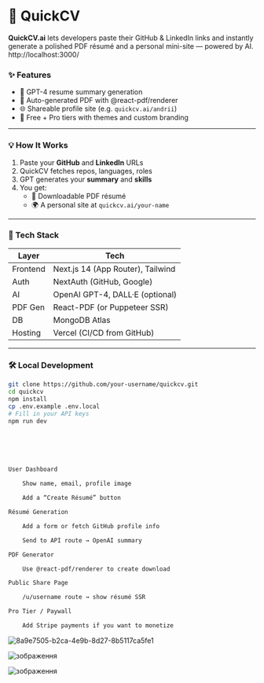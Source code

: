 # 🚀 QuickCV

**QuickCV.ai** lets developers paste their GitHub & LinkedIn links and instantly generate a polished PDF résumé and a personal mini-site — powered by AI. http://localhost:3000/

### ✨ Features
- 🧠 GPT-4 resume summary generation
- 📄 Auto-generated PDF with @react-pdf/renderer
- 🌐 Shareable profile site (e.g. `quickcv.ai/andrii`)
- 🎨 Free + Pro tiers with themes and custom branding

---

### 💡 How It Works

1. Paste your **GitHub** and **LinkedIn** URLs
2. QuickCV fetches repos, languages, roles
3. GPT generates your **summary** and **skills**
4. You get:
   - 📄 Downloadable PDF résumé
   - 🌍 A personal site at `quickcv.ai/your-name`

---

### 🧱 Tech Stack

| Layer      | Tech                             |
|------------|----------------------------------|
| Frontend   | Next.js 14 (App Router), Tailwind |
| Auth       | NextAuth (GitHub, Google)        |
| AI         | OpenAI GPT-4, DALL·E (optional)  |
| PDF Gen    | React-PDF (or Puppeteer SSR)     |
| DB         | MongoDB Atlas                    |
| Hosting    | Vercel (CI/CD from GitHub)       |

---

### 🛠️ Local Development

```bash
git clone https://github.com/your-username/quickcv.git
cd quickcv
npm install
cp .env.example .env.local
# Fill in your API keys
npm run dev






User Dashboard

    Show name, email, profile image

    Add a “Create Résumé” button

Résumé Generation

    Add a form or fetch GitHub profile info

    Send to API route → OpenAI summary

PDF Generator

    Use @react-pdf/renderer to create download

Public Share Page

    /u/username route → show résumé SSR

Pro Tier / Paywall

    Add Stripe payments if you want to monetize
``` 
![8a9e7505-b2ca-4e9b-8d27-8b5117ca5fe1](https://github.com/user-attachments/assets/be74eda4-1738-4577-a5b9-19dac9bb064a)

![зображення](https://github.com/user-attachments/assets/8c2011a9-9520-4059-9245-f622a5873b9c)

![зображення](https://github.com/user-attachments/assets/57811bac-6db0-4df3-8528-e76006faa305)


